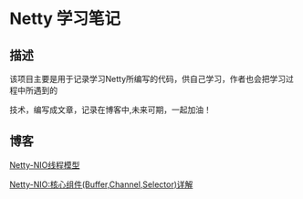 # Netty 学习笔记

## 描述

该项目主要是用于记录学习Netty所编写的代码，供自己学习，作者也会把学习过程中所遇到的

技术，编写成文章，记录在博客中,未来可期，一起加油！

## 博客

[Netty-NIO线程模型](https://blog.csdn.net/qq_41971087/article/details/116572886)

[Netty-NIO:核心组件(Buffer,Channel,Selector)详解](https://blog.csdn.net/qq_41971087/article/details/116616485)
